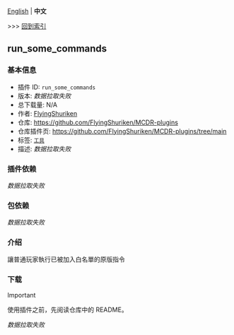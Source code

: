 [English](readme.md) | **中文**

\>\>\> [回到索引](/readme-zh_cn.md)

## run_some_commands

### 基本信息

- 插件 ID: `run_some_commands`
- 版本: *数据拉取失败*
- 总下载量: N/A
- 作者: [FlyingShuriken](https://github.com/FlyingShuriken)
- 仓库: https://github.com/FlyingShuriken/MCDR-plugins
- 仓库插件页: https://github.com/FlyingShuriken/MCDR-plugins/tree/main
- 标签: [`工具`](/labels/tool/readme-zh_cn.md)
- 描述: *数据拉取失败*

### 插件依赖

*数据拉取失败*

### 包依赖

*数据拉取失败*

### 介绍

讓普通玩家執行已被加入白名單的原版指令
### 下载

> [!IMPORTANT]
> 使用插件之前，先阅读仓库中的 README。

*数据拉取失败*


